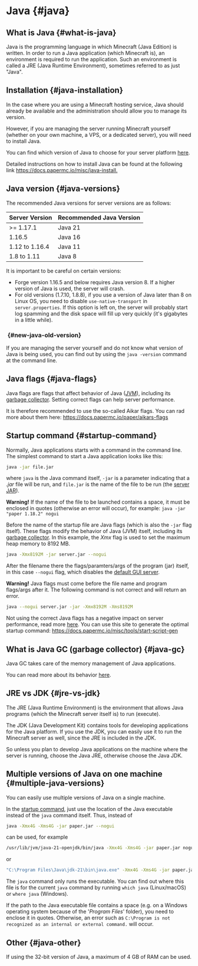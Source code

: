 # Java {#java}
## What is Java {#what-is-java}
Java is the programming language in which Minecraft (Java Edition) is written. In order to run a Java application (which Minecraft is), an environment is required to run the application. Such an environment is called a JRE (Java Runtime Environment), sometimes referred to as just "Java".

## Installation {#java-installation}
In the case where you are using a Minecraft hosting service, Java should already be available and the administration should allow you to manage its version.

However, if you are managing the server running Minecraft yourself (whether on your own machine, a VPS, or a dedicated server), you will need to install Java.

You can find which version of Java to choose for your server platform [here](#java-versions).

Detailed instructions on how to install Java can be found at the following link <https://docs.papermc.io/misc/java-install.>

## Java version {#java-versions}
The recommended Java versions for server versions are as follows:

| Server Version | Recommended Java Version |
|----------------|--------------------------|
| >= 1.17.1      | Java 21                  |
| 1.16.5         | Java 16                  |
| 1.12 to 1.16.4 | Java 11                  |
| 1.8 to 1.11    | Java 8                   |

It is important to be careful on certain versions:
- Forge version 1.16.5 and below requires Java version 8. If a higher version of Java is used, the server will crash.
- For old versions (1.7.10, 1.8.8), if you use a version of Java later than 8 on Linux OS, you need to disable `use-native-transport` in `server.properties`. If this option is left on, the server will probably start log spamming and the disk space will fill up very quickly (it's gigabytes in a little while).
###  ︌ {#new-java-old-version}

If you are managing the server yourself and do not know what version of Java is being used, you can find out by using the `java -version` command at the command line.

## Java flags {#java-flags}
Java flags are flags that affect behavior of Java ([JVM](https://en.wikipedia.org/wiki/Java_Virtual_Machine)), including its [garbage collector](#java-gc). Setting correct flags can help server performance.

It is therefore recommended to use the so-called Aikar flags. You can rad more about them here: <https://docs.papermc.io/paper/aikars-flags>

## Startup command {#startup-command}
Normally, Java applications starts with a command in the command line.
The simplest command to start a Java application looks like this:

```sh
java -jar file.jar
```

where `java` is the Java command itself, `-jar` is a parameter indicating that a *.jar* file will be run, and `file.jar` is the name of the file to be run (the [server JAR](../general/server-jar.md)).

**Warning!** If the name of the file to be launched contains a space, it must be enclosed in quotes (otherwise an error will occur), for example: `java -jar "paper 1.18.2" nogui`

Before the name of the startup file are Java flags (which is also the `-jar` flag itself). These flags modify the behavior of Java (JVM) itself, including its [garbage collector](#java-gc). In this example, the *Xmx* flag is used to set the maximum heap memory to 8192 MB.

```sh
java -Xmx8192M -jar server.jar --nogui
```

After the filename there the flags/paramters/args of the program (jar) itself, in this case `--nogui` flag, which disables the [default GUI server](https://preview.redd.it/5wqe0atb5qj61.png?auto=webp&s=03aa31ebb5ee6c876b8007b0b8a4a5ab3e801ae5).

**Warning!** Java flags must come before the file name and program flags/args after it. The following command is not correct and will return an error.

```sh
java --nogui server.jar -jar -Xmx8192M -Xms8192M
```

Not using the correct Java flags has a negative impact on server performance, read more [here](#java-flags). You can use this site to generate the optimal startup command: <https://docs.papermc.io/misc/tools/start-script-gen>

## What is Java GC (garbage collector) {#java-gc}
Java GC takes care of the memory management of Java applications.

You can read more about its behavior [here](server-resources.md#memory-behavior).

## JRE vs JDK {#jre-vs-jdk}
The JRE (Java Runtime Environment) is the environment that allows Java programs (which the Minecraft server itself is) to run (execute).

The JDK (Java Development Kit) contains tools for developing applications for the Java platform. If you use the JDK, you can easily use it to run the Minecraft server as well, since the JRE is included in the JDK.

So unless you plan to develop Java applications on the machine where the server is running, choose the Java JRE, otherwise choose the Java JDK.

## Multiple versions of Java on one machine {#multiple-java-versions}
You can easily use multiple versions of Java on a single machine.

In the [startup command](#startup-command), just use the location of the Java executable instead of the `java` command itself. Thus, instead of

```sh
java -Xmx4G -Xms4G -jar paper.jar --nogui
```

can be used, for example

```sh
/usr/lib/jvm/java-21-openjdk/bin/java -Xmx4G -Xms4G -jar paper.jar nogui
```

or

```sh
"C:\Program Files\Java\jdk-21\bin\java.exe" -Xmx4G -Xms4G -jar paper.jar nogui
```

The `java` command only runs the executable. You can find out where this file is for the current `java` command by running `which java` (Linux/macOS) or `where java` (Windows).

If the path to the Java executable file contains a space (e.g. on a Windows operating system because of the '_Program Files_' folder), you need to enclose it in quotes. Otherwise, an error such as `C:\Program is not recognized as an internal or external command.` will occur.

## Other {#java-other}
If using the 32-bit version of Java, a maximum of 4 GB of RAM can be used.
